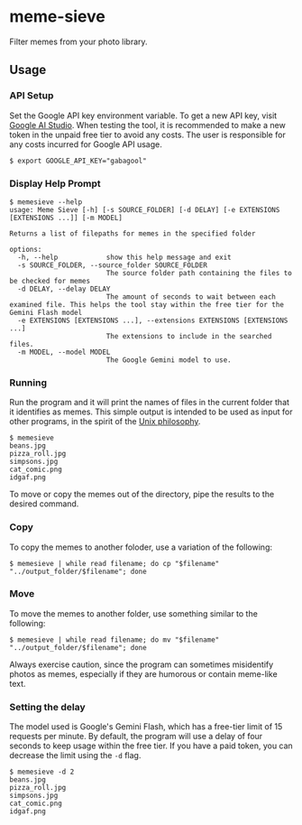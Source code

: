 # meme-sieve
Filter memes from your photo library.


## Usage


### API Setup
Set the Google API key environment variable. To get a new API key, visit [Google AI Studio](https://aistudio.google.com/app/apikey). When testing the tool, it is recommended to make a new token in the unpaid free tier to avoid any costs. The user is responsible for any costs incurred for Google API usage.

```console
$ export GOOGLE_API_KEY="gabagool"
```

### Display Help Prompt

```console
$ memesieve --help
usage: Meme Sieve [-h] [-s SOURCE_FOLDER] [-d DELAY] [-e EXTENSIONS [EXTENSIONS ...]] [-m MODEL]

Returns a list of filepaths for memes in the specified folder

options:
  -h, --help            show this help message and exit
  -s SOURCE_FOLDER, --source_folder SOURCE_FOLDER
                        The source folder path containing the files to be checked for memes
  -d DELAY, --delay DELAY
                        The amount of seconds to wait between each examined file. This helps the tool stay within the free tier for the Gemini Flash model
  -e EXTENSIONS [EXTENSIONS ...], --extensions EXTENSIONS [EXTENSIONS ...]
                        The extensions to include in the searched files.
  -m MODEL, --model MODEL
                        The Google Gemini model to use.
```


### Running
Run the program and it will print the names of files in the current folder that it identifies as memes. This simple output is intended to be used as input for other programs, in the spirit of the [Unix philosophy](https://en.wikipedia.org/wiki/Unix_philosophy).

```console 
$ memesieve 
beans.jpg
pizza_roll.jpg
simpsons.jpg
cat_comic.png
idgaf.png
```

To move or copy the memes out of the directory, pipe the results to the desired command.


### Copy
To copy the memes to another foloder, use a variation of the following:

```console
$ memesieve | while read filename; do cp "$filename" "../output_folder/$filename"; done
```


### Move
To move the memes to another folder, use something similar to the following:
```console
$ memesieve | while read filename; do mv "$filename" "../output_folder/$filename"; done
```

Always exercise caution, since the program can sometimes misidentify photos as memes, especially if they are humorous or contain meme-like text.


### Setting the delay

The model used is Google's Gemini Flash, which has a free-tier limit of 15 requests per minute. By default, the program will use a delay of four seconds to keep usage within the free tier. If you have a paid token, you can decrease the limit using the `-d` flag.

```console
$ memesieve -d 2
beans.jpg
pizza_roll.jpg
simpsons.jpg
cat_comic.png
idgaf.png
```
